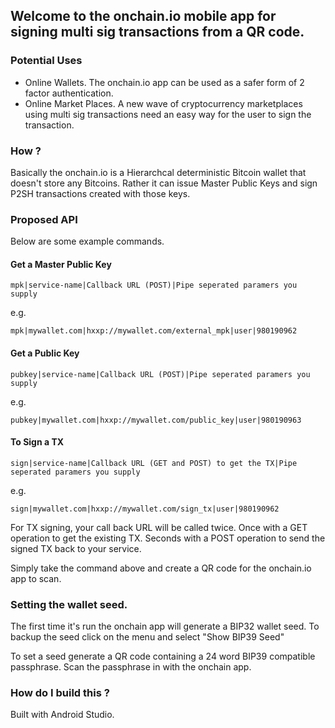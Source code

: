 ## Welcome to the onchain.io mobile app for signing multi sig transactions from a QR code.

### Potential Uses

* Online Wallets. The onchain.io app can be used as a safer form of 2 factor authentication.
* Online Market Places. A new wave of cryptocurrency marketplaces using multi sig transactions need an easy way for the user to sign the transaction.

### How ?

Basically the onchain.io is a Hierarchcal deterministic Bitcoin wallet that doesn't store any Bitcoins. Rather it can issue Master Public Keys and sign P2SH transactions created with those keys.

### Proposed API

Below are some example commands.

#### Get a Master Public Key

    mpk|service-name|Callback URL (POST)|Pipe seperated paramers you supply

e.g.

    mpk|mywallet.com|hxxp://mywallet.com/external_mpk|user|980190962

#### Get a Public Key

    pubkey|service-name|Callback URL (POST)|Pipe seperated paramers you supply

e.g.

    pubkey|mywallet.com|hxxp://mywallet.com/public_key|user|980190963

#### To Sign a TX

    sign|service-name|Callback URL (GET and POST) to get the TX|Pipe seperated paramers you supply

e.g.

    sign|mywallet.com|hxxp://mywallet.com/sign_tx|user|980190962
    
For TX signing, your call back URL will be called twice. Once with a GET operation to get the existing TX. Seconds with a POST operation
to send the signed TX back to your service.

Simply take the command above and create a QR code for the onchain.io app to scan.

### Setting the wallet seed.

The first time it's run the onchain app will generate a BIP32 wallet seed. To backup the seed click on the menu and 
select "Show BIP39 Seed"

To set a seed generate a QR code containing a 24 word BIP39 compatible passphrase. Scan the passphrase in with the onchain app.


### How do I build this ?

Built with Android Studio.






